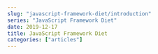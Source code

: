 ```yaml
---
slug: "javascript-framework-diet/introduction"
series: "JavaScript Framework Diet"
date: 2019-12-17
title: JavaScript Framework Diet
categories: ["articles"]
---
```

